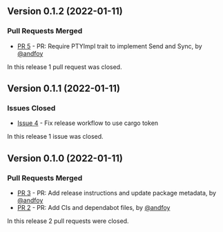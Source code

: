 ## Version 0.1.2 (2022-01-11)


### Pull Requests Merged

* [PR 5](https://github.com/andfoy/winpty-rs/pull/5) - PR: Require PTYImpl trait to implement Send and Sync, by [@andfoy](https://github.com/andfoy)

In this release 1 pull request was closed.


## Version 0.1.1 (2022-01-11)

### Issues Closed

* [Issue 4](https://github.com/andfoy/winpty-rs/issues/4) - Fix release workflow to use cargo token

In this release 1 issue was closed.

## Version 0.1.0 (2022-01-11)


### Pull Requests Merged

* [PR 3](https://github.com/andfoy/winpty-rs/pull/3) - PR: Add release instructions and update package metadata, by [@andfoy](https://github.com/andfoy)
* [PR 2](https://github.com/andfoy/winpty-rs/pull/2) - PR: Add CIs and dependabot files, by [@andfoy](https://github.com/andfoy)

In this release 2 pull requests were closed.
